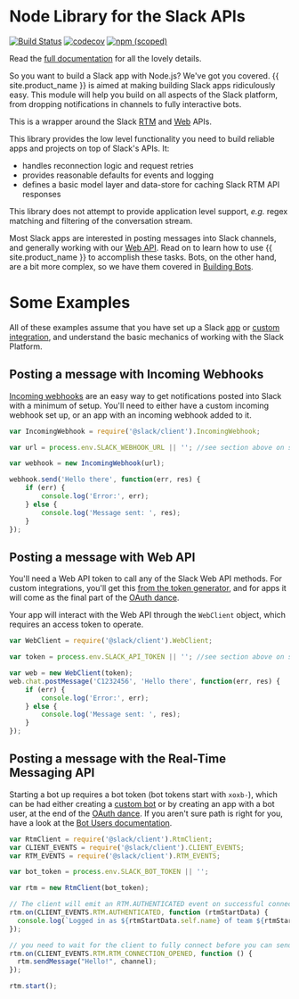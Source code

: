 # Node Library for the Slack APIs

[![Build Status](https://travis-ci.org/slackapi/node-slack-sdk.svg?branch=master)](https://travis-ci.org/slackapi/node-slack-sdk)
[![codecov](https://codecov.io/gh/slackapi/node-slack-sdk/branch/master/graph/badge.svg)](https://codecov.io/gh/slackapi/node-slack-sdk)
[![npm (scoped)](https://img.shields.io/npm/v/@slack/client.svg?maxAge=2592000)](https://www.npmjs.com/package/@slack/client)


Read the [full documentation](https://slackapi.github.io/node-slack-sdk) for all the lovely details.

So you want to build a Slack app with Node.js? We've got you covered. {{ site.product_name }} is aimed at making
building Slack apps ridiculously easy. This module will help you build on all aspects of the Slack platform,
from dropping notifications in channels to fully interactive bots.

This is a wrapper around the Slack [RTM](https://api.slack.com/rtm) and [Web](https://api.slack.com/web) APIs.

This library provides the low level functionality you need to build reliable apps and projects on top of Slack's APIs.
It:

 - handles reconnection logic and request retries
 - provides reasonable defaults for events and logging
 - defines a basic model layer and data-store for caching Slack RTM API responses

This library does not attempt to provide application level support, _e.g._ regex matching and filtering of the
conversation stream.

Most Slack apps are interested in posting messages into Slack channels, and generally working with our [Web API](https://api.slack.com/web). Read on
to learn how to use {{ site.product_name }} to accomplish these tasks. Bots, on the other hand, are a bit more complex,
so we have them covered in [Building Bots](https://slackapi.github.io/node-slack-sdk/bots).

# Some Examples

All of these examples assume that you have set up a Slack [app](https://api.slack.com/slack-apps) or
[custom integration](https://api.slack.com/custom-integrations), and understand the basic mechanics of working with the
Slack Platform.

## Posting a message with Incoming Webhooks

[Incoming webhooks](https://api.slack.com/incoming-webhooks) are an easy way to get notifications posted into Slack with
a minimum of setup. You'll need to either have a custom incoming webhook set up, or an app with an incoming webhook
added to it.

```js
var IncomingWebhook = require('@slack/client').IncomingWebhook;

var url = process.env.SLACK_WEBHOOK_URL || ''; //see section above on sensitive data

var webhook = new IncomingWebhook(url);

webhook.send('Hello there', function(err, res) {
    if (err) {
        console.log('Error:', err);
    } else {
        console.log('Message sent: ', res);
    }
});
```

## Posting a message with Web API

You'll need a Web API token to call any of the Slack Web API methods. For custom integrations, you'll get this
[from the token generator](https://api.slack.com/docs/oauth-test-tokens), and for apps it will come as the final part
of the [OAuth dance](https://api.slack.com/docs/oauth).

Your app will interact with the Web API through the `WebClient` object, which requires an access token to operate.

```js
var WebClient = require('@slack/client').WebClient;

var token = process.env.SLACK_API_TOKEN || ''; //see section above on sensitive data

var web = new WebClient(token);
web.chat.postMessage('C1232456', 'Hello there', function(err, res) {
    if (err) {
        console.log('Error:', err);
    } else {
        console.log('Message sent: ', res);
    }
});
```

## Posting a message with the Real-Time Messaging API

Starting a bot up requires a bot token (bot tokens start with `xoxb-`),
which can be had either creating a [custom bot](https://my.slack.com/apps/A0F7YS25R-bots) or by creating an app with a
bot user, at the end of the [OAuth dance](https://api.slack.com/docs/oauth). If you aren't sure path is right for you,
have a look at the [Bot Users documentation](https://api.slack.com/bot-users).

```js
var RtmClient = require('@slack/client').RtmClient;
var CLIENT_EVENTS = require('@slack/client').CLIENT_EVENTS;
var RTM_EVENTS = require('@slack/client').RTM_EVENTS;

var bot_token = process.env.SLACK_BOT_TOKEN || '';

var rtm = new RtmClient(bot_token);

// The client will emit an RTM.AUTHENTICATED event on successful connection, with the `rtm.start` payload if you want to cache it
rtm.on(CLIENT_EVENTS.RTM.AUTHENTICATED, function (rtmStartData) {
  console.log(`Logged in as ${rtmStartData.self.name} of team ${rtmStartData.team.name}, but not yet connected to a channel`);
});

// you need to wait for the client to fully connect before you can send messages
rtm.on(CLIENT_EVENTS.RTM.RTM_CONNECTION_OPENED, function () {
  rtm.sendMessage("Hello!", channel);
});

rtm.start();
```
